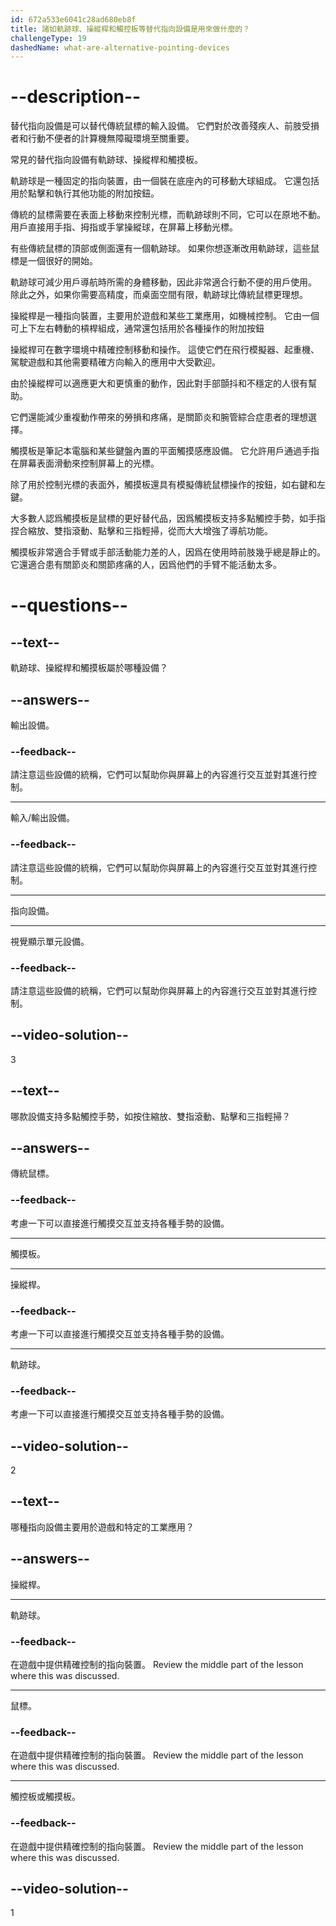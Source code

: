 ```yaml
---
id: 672a533e6041c28ad680eb8f
title: 諸如軌跡球、操縱桿和觸控板等替代指向設備是用來做什麼的？
challengeType: 19
dashedName: what-are-alternative-pointing-devices
---
```


# --description--

替代指向設備是可以替代傳統鼠標的輸入設備。 它們對於改善殘疾人、前肢受損者和行動不便者的計算機無障礙環境至關重要。

常見的替代指向設備有軌跡球、操縱桿和觸摸板。

軌跡球是一種固定的指向裝置，由一個裝在底座內的可移動大球組成。 它還包括用於點擊和執行其他功能的附加按鈕。

傳統的鼠標需要在表面上移動來控制光標，而軌跡球則不同，它可以在原地不動。 用戶直接用手指、拇指或手掌操縱球，在屏幕上移動光標。

有些傳統鼠標的頂部或側面還有一個軌跡球。 如果你想逐漸改用軌跡球，這些鼠標是一個很好的開始。

軌跡球可減少用戶導航時所需的身體移動，因此非常適合行動不便的用戶使用。 除此之外，如果你需要高精度，而桌面空間有限，軌跡球比傳統鼠標更理想。

操縱桿是一種指向裝置，主要用於遊戲和某些工業應用，如機械控制。 它由一個可上下左右轉動的槓桿組成，通常還包括用於各種操作的附加按鈕

操縱桿可在數字環境中精確控制移動和操作。 這使它們在飛行模擬器、起重機、駕駛遊戲和其他需要精確方向輸入的應用中大受歡迎。

由於操縱桿可以適應更大和更慎重的動作，因此對手部顫抖和不穩定的人很有幫助。

它們還能減少重複動作帶來的勞損和疼痛，是關節炎和腕管綜合症患者的理想選擇。

觸摸板是筆記本電腦和某些鍵盤內置的平面觸摸感應設備。 它允許用戶通過手指在屏幕表面滑動來控制屏幕上的光標。

除了用於控制光標的表面外，觸摸板還具有模擬傳統鼠標操作的按鈕，如右鍵和左鍵。

大多數人認爲觸摸板是鼠標的更好替代品，因爲觸摸板支持多點觸控手勢，如手指捏合縮放、雙指滾動、點擊和三指輕掃，從而大大增強了導航功能。

觸摸板非常適合手臂或手部活動能力差的人，因爲在使用時前肢幾乎總是靜止的。 它還適合患有關節炎和關節疼痛的人，因爲他們的手臂不能活動太多。

# --questions--

## --text--

軌跡球、操縱桿和觸摸板屬於哪種設備？

## --answers--

輸出設備。

### --feedback--

請注意這些設備的統稱，它們可以幫助你與屏幕上的內容進行交互並對其進行控制。

---

輸入/輸出設備。

### --feedback--

請注意這些設備的統稱，它們可以幫助你與屏幕上的內容進行交互並對其進行控制。

---

指向設備。

---

視覺顯示單元設備。

### --feedback--

請注意這些設備的統稱，它們可以幫助你與屏幕上的內容進行交互並對其進行控制。

## --video-solution--

3

## --text--

哪款設備支持多點觸控手勢，如按住縮放、雙指滾動、點擊和三指輕掃？

## --answers--

傳統鼠標。

### --feedback--

考慮一下可以直接進行觸摸交互並支持各種手勢的設備。

---

觸摸板。

---

操縱桿。

### --feedback--

考慮一下可以直接進行觸摸交互並支持各種手勢的設備。

---

軌跡球。

### --feedback--

考慮一下可以直接進行觸摸交互並支持各種手勢的設備。

## --video-solution--

2

## --text--

哪種指向設備主要用於遊戲和特定的工業應用？

## --answers--

操縱桿。

---

軌跡球。

### --feedback--

在遊戲中提供精確控制的指向裝置。 Review the middle part of the lesson where this was discussed.

---

鼠標。

### --feedback--

在遊戲中提供精確控制的指向裝置。 Review the middle part of the lesson where this was discussed.

---

觸控板或觸摸板。

### --feedback--

在遊戲中提供精確控制的指向裝置。 Review the middle part of the lesson where this was discussed.

## --video-solution--

1
